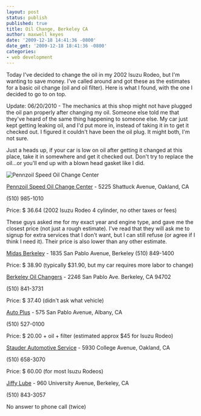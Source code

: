 ```yaml
---
layout: post
status: publish
published: true
title: Oil Change, Berkeley CA
author: maxwell keyes
date: '2009-12-18 14:41:36 -0800'
date_gmt: '2009-12-18 18:41:36 -0800'
categories:
- web development
---
```


Today I've decided to change the oil in my 2002 Isuzu Rodeo, but I'm wanting to save money. I've called around and got these as the estimates for a basic oil change (oil and oil filter). Here is what I found, with the one I decided to go to on top.


Update: 06/20/2010 - The mechanics at this shop might not have plugged the oil pan properly after changing my oil. Someone else told me that they've heard of the same thing happening to someone else. My car just kept getting leaking oil, and I'd put more in, instead of taking it in to get it checked out. I figured it couldn't have been the oil plug. It might both, I'm not sure.


Just a heads up, if your car is low on oil after getting it changed at this place, take it in somewhere and get it checked out. Don't try to replace the oil...or you'll end up with a blown head gasket like I did.

![Pennzoil Speed Oil Change Center]({{site.assets.url_prefix}}/images/posts/pennzoil-speed-oil-change-center.jpeg "Pennzoil Speed Oil Change Center Oakland")


[Pennzoil Speed Oil Change Center](http://maps.google.com/places/us/oakland/shattuck-ave/5225/-pennzoil-speed-oil-change-center) - 5225 Shattuck Avenue, Oakland, CA

(510) 985-1010

Price: $ 36.64 (2002 Isuzu Rodeo 4 cylinder, no other taxes or fees)

These guys asked me for my exact year and engine type, and gave me the closest price (not just a rough estimate). I've read that they will ask me to signup for extra services that I don't want, but I can still refuse (or agree if I think I need it). Their price is also lower than any other estimate.

[Midas Berkeley](http://maps.google.com/places/us/berkeley/san-pablo-ave/1835/-midas-berkeley) - 1835 San Pablo Avenue, Berkeley
(510) 849-1400

Price: $ 38.90 (typically $31.90, but my car requires more labor to change)


[Berkeley Oil Changers](http://maps.google.com/maps/place?cid=6049443562747719565&amp;q=oil%2Bchange%2Bberkeley,%2Bca) - 2246 San Pablo Ave. Berkeley, CA 94702

(510) 841-3731

Price: $ 37.40 (didn't ask what vehicle)


[Auto Plus](http://maps.google.com/maps/place?cid=17429617305568833018&amp;q=oil%2Bchange%2Bberkeley,%2Bca) - 575 San Pablo Avenue, Albany, CA

(510) 527-0100

Price: $ 20.00 + oil + filter (estimated approx $45 for Isuzu Rodeo)

[Stauder Automotive Service](http://maps.google.com/maps/place?cid=16611234117710852282&amp;q=oil%2Bchange%2Bberkeley,%2Bca) - 5930 College Avenue, Oakland, CA

(510) 658-3070

Price: $ 60.00 (for most Isuzu Rodeos)


[Jiffy Lube](http://maps.google.com/places/us/berkeley/university-ave/960/-jiffy-lube) - 960 University Avenue, Berkeley, CA

(510) 843-3057

No answer to phone call (twice)

